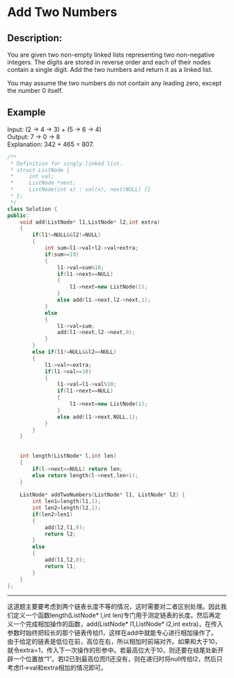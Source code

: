 Add Two Numbers
===========================
Description:
-------------------
You are given two non-empty linked lists representing two non-negative integers. The digits are stored in reverse order and each of their nodes contain a single digit. Add the two numbers and return it as a linked list.

You may assume the two numbers do not contain any leading zero, except the number 0 itself.

Example
----------------------
Input: (2 -> 4 -> 3) + (5 -> 6 -> 4)<br>
Output: 7 -> 0 -> 8<br>
Explanation: 342 + 465 = 807.<br>




```cpp
/**
 * Definition for singly-linked list.
 * struct ListNode {
 *     int val;
 *     ListNode *next;
 *     ListNode(int x) : val(x), next(NULL) {}
 * };
 */
class Solution {
public:
    void add(ListNode* l1,ListNode* l2,int extra)
    {
        if(l1!=NULL&&l2!=NULL)
        {
            int sum=l1->val+l2->val+extra;
            if(sum>=10)
            {
                l1->val=sum%10;
                if(l1->next==NULL)
                {
                    l1->next=new ListNode(1);
                }
                else add(l1->next,l2->next,1);
            }
            else
            {
                l1->val=sum;
                add(l1->next,l2->next,0);
            }
        }
        else if(l1!=NULL&&l2==NULL)
        {
            l1->val+=extra;
            if(l1->val>=10)
            {
                l1->val=l1->val%10;
                if(l1->next==NULL)
                {
                    l1->next=new ListNode(1);
                }
                else add(l1->next,NULL,1);
            }
        }
    }
    
    
    int length(ListNode* l,int len)
    {
        if(l->next==NULL) return len;
        else return length(l->next,len+1);
    }
    
    ListNode* addTwoNumbers(ListNode* l1, ListNode* l2) {
        int len1=length(l1,1);
        int len2=length(l2,1);
        if(len2>len1)
        {
            add(l2,l1,0);
            return l2;
        }
        else
        {
            add(l1,l2,0);
            return l1;
        }
    }
};
```
********************************************************************
这道题主要要考虑到两个链表长度不等的情况，这时需要对二者区别处理。因此我们定义一个函数length(ListNode* l,int len)专门用于测定链表的长度。然后再定义一个完成相加操作的函数，add(ListNode* l1,ListNode* l2,int extra)，在传入参数时始终把较长的那个链表传给l1，这样在add中就能专心进行相加操作了。<br>
由于给定的链表是低位在前，高位在右，所以相加时前端对齐。如果和大于10，就令extra=1，传入下一次操作的形参中。若最高位大于10，则还要在结尾处新开辟一个位置放“1”。若l2已到最高位而l1还没有，则在递归时将null传给l2，然后只考虑l1->val和extra相加的情况即可。
